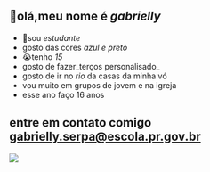## 👋olá,meu nome é _gabrielly_
- 🎒sou _estudante_ 
- gosto das cores _azul e preto_ 
- 😭tenho _15_
- gosto de fazer_terços personalisado_ 
- gosto de ir no _rio_ da casas da minha vó
- vou muito em grupos de jovem e na igreja 
- esse ano faço 16 anos
  
## entre em contato comigo gabrielly.serpa@escola.pr.gov.br 
![](https://media.tenor.com/q8OAdyt1v7oAAAAi/shrug.gif)
